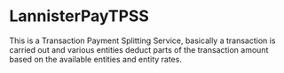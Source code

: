 # LannisterPayTPSS
This is a Transaction Payment Splitting Service, basically a transaction is carried out and various entities deduct parts of the transaction amount based on the available entities and entity rates.
